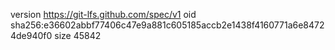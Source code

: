 version https://git-lfs.github.com/spec/v1
oid sha256:e36602abbf77406c47e9a881c605185accb2e1438f4160771a6e84724de940f0
size 45842
